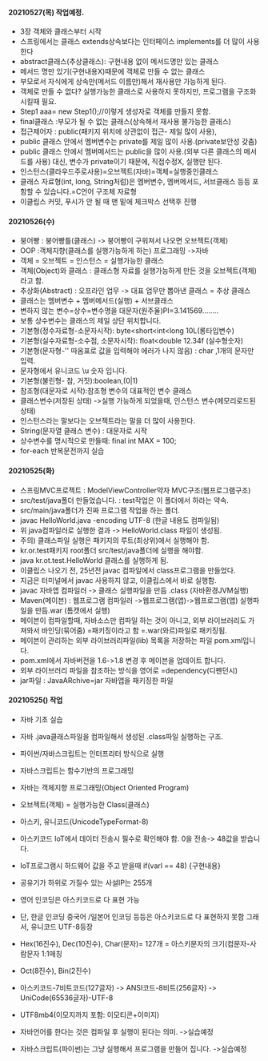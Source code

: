 #### 20210527(목) 작업예정.
- 3장 객체와 클래스부터 시작
- 스프링에서는 클래스 extends상속보다는 인터페이스 implements를 더 많이 사용한다
- abstract클래스(추상클래스): 구현내용 없이 메서드명만 있는 클래스
- 메서드 명만 있기(구현내용X)때문에 객체로 만들 수 없는 클래스
- 부모로서 자식에게 상속만(메서드 이름만)해서 재사용만 가능하게 된다.
- 객체로 만들 수 없다? 실행가능한 클래스로 사용하지 못하지만, 프로그램을 구조화 시킬때 필요.
- Step1 aaa= new Step1();//이렇게 생성자로 객체를 만들지 못함.
- final클래스 :부모가 될 수 없는 클래스(상속해서 재사용 불가능한 클래스)
- 접근제어자 : public(패키지 위치에 상관없이 접근- 제일 많이 사용),
- public 클래스 안에서 멤버변수는 private를 제일 많이 사용.(private보안성 갖춤)
- public 클래스 안에서 멤버메서드는 public을 많이 사용.(외부 다른 클래스의 메서드를 사용) 대신, 변수가 private이기 때문에, 직접수정X, 실행만 된다.
- 인스턴스(클라우드주로사용)=오브젝트(자바)=객체=실행중인클래스
- 클래스 자료형(int, long, String처럼)은 멤버변수, 멤버메서드, 서브클래스 등등 포함할 수 있습니다.=C언어 구조체 자료형
- 이클립스 커밋, 푸시가 안 될 때 맨 밑에 체크박스 선택후 진행

#### 20210526(수)
- 붕어빵 : 붕어빵틀(클래스) -> 붕어빵이 구워져서 나오면 오브젝트(객체)
- OOP :객체지향(클래스를 실행가능하게 하는) 프로그래밍 ->자바
- 객체 = 오브젝트 = 인스턴스 = 실행가능한 클래스
- 객체(Object)와 클래스 : 클래스형 자료를 실행가능하게 만든 것을 오브젝트(객체)라고 함.
- 추상화(Abstract) : 오프라인 업무 -> 대표 업무만 뽑아낸 클래스 = 추상 클래스
- 클래스는 멤버변수 + 멤버메서드(실행) + 서브클래스
- 변하지 않는 변수=상수=변수명을 대문자(원주율)PI=3.141569........
- 보통 상수변수는 클래스의 제일 상단 위치합니다.
- 기본형(정수자료형-소문자시작): byte<short<int<long 10L(롱타입변수)
- 기본형(실수자료형-소수점, 소문자시작): float<double 12.34f (실수형숫자)
- 기본형(문자형-'' 따옴표로 값을 입력해야 에러가 나지 않음) : char ,1개의 문자만 입력.
- 문자형에서 유니코드 \u 숫자 입니다.
- 기본형(불린형- 참, 거짓):boolean,(0|1)
- 참조형(대문자로 시작):참조형 변수의 대표적인 변수 클래스
- 클래스변수(저장된 상태) ->실행 가능하게 되었을때, 인스턴스 변수(메모리로드된 상태)
- 인스턴스라는 말보다는 오브젝트라는 말을 더 많이 사용한다.
- String(문자열 클래스 변수) : 대문자로 시작
- 상수변수를 명시적으로 만들때: final int MAX = 100;
- for-each 반복문전까지 실습

#### 20210525(화)
- 스프링MVC프로젝트 : ModelViewController약자 MVC구조(웹프로그램구조)
- src/test/java폴더 만들었습니다. : test작업은 이 폴더에서 하라는 약속.
- src/main/java폴더가 진짜 프로그램 작업을 하는 폴더.
- javac HelloWorld.java -encoding UTF-8 (한글 내용도 컴파일됨)
- 위 java컴파일러로 실행한 결과 -> HelloWorld.class 파일이 생성됨.
- 주의) 클래스파일 실행은 패키지의 루트(최상위)에서 실행해야 함.
- kr.or.test패키지 root폴더 src/test/java폴더에 실행을 해야함.
- java kr.ot.test.HelloWorld 클래스를 실행하게 됨.
- 이클립스 나오기 전, 25년전 javac 컴파일에서 class프로그램을 만들었다.
- 지금은 터미널에서 javac 사용하지 않고, 이클립스에서 바로 실행함.
- javac 자바앱 컴파일러 -> 클래스 실행파일을 만듬 .class (자바환경JVM실행)
- Maven(메이븐) : 웹프로그램 컴파일러 ->웹프로그램(앱)->웹프로그램(앱) 실행파일을 만듬.war (톰캣에서 실행)
- 메이븐이 컴파일할때, 자바소스만 컴파일 하는 것이 아니고, 외부 라이브러리도 가져와서 바인딩(묶어줌) =패키징이라고 함 =.war(와르)파일로 패키징됨.
- 메이븐이 관리하는 외부 라이브러리파일(lib) 목록을 저장하는 파일 pom.xml입니다.
- pom.xml에서 자바버전을 1.6->1.8 변경 후 메이븐을 업데이트 합니다.
- 외부 라이브러리 파일을 참조하는 방식을 영어로 =dependency(디펜던시)
- jar파일 : JavaARchive=jar 자바앱을 패키징한 파일

#### 20210525() 작업
- 자바 기초 실습
- 자바 .java클래스파일을 컴파일해서 생성된 .class파일 실행하는 구조.

- 파이썬/자바스크립트는 인터프리터 방식으로 실행
- 자바스크립트는 함수기반의 프로그래밍
- 자바는 객체지향 프로그래밍(Object Oriented Program)
- 오브젝트(객체) = 실행가능한 Class(클래스)
- 아스키, 유니코드(UnicodeTypeFormat-8)
- 아스키코드 IoT에서 데이터 전송시 필수로 확인해야 함. 0을 전송-> 48값을 받습니다.
- IoT프로그램시 하드웨어 값을 주고 받을때 if(varl == 48) {구현내용}
- 공유기가 하위로 가질수 있는 사설IP는 255개 
- 영어 인코딩은 아스키코드로 다 표현 가능
- 단, 한글 인코딩 중국어 /일본어 인코딩 등등은 아스키코드로 다 표현하지 못함 그래서, 유니코드 UTF-8등장
- Hex(16진수), Dec(10진수), Char(문자)= 127개 = 아스키문자의 크기(컴문자-사람문자 1:1매칭
- Oct(8진수), Bin(2진수)
- 아스키코드-7비트코드(127글자) -> ANSI코드-8비트(256글자) -> UniCode(65536글자)-UTF-8
- UTF8mb4(이모지까지 포함: 이모티콘+이미지)
- 자바언어를 한다는 것은 컴파일 후 실행이 된다는 의미. ->실습예정
- 자바스크립트(파이썬)는 그냥 실행해서 프로그램을 만들어 집니다. ->실습예정